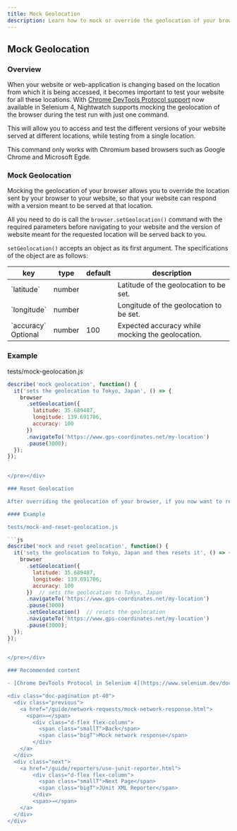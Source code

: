 ```yaml
---
title: Mock Geolocation
description: Learn how to mock or override the geolocation of your browser while running your Nightwatch tests.
---
```


## Mock Geolocation

### Overview

When your website or web-application is changing based on the location from which it is being accessed, it becomes important to test your website for all these locations. With [Chrome DevTools Protocol support](https://www.selenium.dev/documentation/webdriver/bidirectional/chrome_devtools/) now available in Selenium 4, Nightwatch supports mocking the geolocation of the browser during the test run with just one command.

This will allow you to access and test the different versions of your website served at different locations, while testing from a single location.

<div class="alert alert-info">
  This command only works with Chromium based browsers such as Google Chrome and Microsoft Egde.
</div>

### Mock Geolocation

Mocking the geolocation of your browser allows you to override the location sent by your browser to your website, so that your website can respond with a version meant to be served at that location.

All you need to do is call the `browser.setGeolocation()` command with the required parameters before navigating to your website and the version of website meant for the requested location will be served back to you.

`setGeolocation()` accepts an object as its first argument. The specifications of the object are as follows:

<table class="table table-bordered table-striped">
  <thead>
   <tr>
     <th>key</th>
     <th>type</th>
     <th style="width: 50px;">default</th>
     <th>description</th>
   </tr>
  </thead>
  <tbody>
    <tr>
      <td>`latitude`</td>
      <td>number</td>
      <td></td>
      <td>Latitude of the geolocation to be set.</td>
    </tr>
    <tr>
      <td>`longitude`</td>
      <td>number</td>
      <td></td>
      <td>Longitude of the geolocation to be set.</td>
    </tr>
    <tr>
      <td>`accuracy`<br/><span class="optional">Optional</span></td>
      <td>number</td>
      <td>100</td>
      <td>Expected accuracy while mocking the geolocation.</td>
    </tr>
  </tbody>
</table>

### Example

tests/mock-geolocation.js

```js
describe('mock geolocation', function() {
  it('sets the geolocation to Tokyo, Japan', () => {
    browser
      .setGeolocation({
        latitude: 35.689487,
        longitude: 139.691706,
        accuracy: 100
      })
      .navigateTo('https://www.gps-coordinates.net/my-location')
      .pause(3000);
  });
});
`

</pre></div>

### Reset Geolocation

After overriding the geolocation of your browser, if you now want to reset the geolocation of the browser back to the original during the same test run, you can do so by using the command `browser.setGeolocation()` again, but without any arguments this time.

#### Example

tests/mock-and-reset-geolocation.js

```js
describe('mock and reset geolocation', function() {
  it('sets the geolocation to Tokyo, Japan and then resets it', () => {
    browser
      .setGeolocation({
        latitude: 35.689487,
        longitude: 139.691706,
        accuracy: 100
      })  // sets the geolocation to Tokyo, Japan
      .navigateTo('https://www.gps-coordinates.net/my-location')
      .pause(3000)
      .setGeolocation()  // resets the geolocation
      .navigateTo('https://www.gps-coordinates.net/my-location')
      .pause(3000);
  });
});
`

</pre></div>

### Recommended content

- [Chrome DevTools Protocol in Selenium 4](https://www.selenium.dev/documentation/webdriver/bidirectional/chrome_devtools/)

<div class="doc-pagination pt-40">
  <div class="previous">
    <a href="/guide/network-requests/mock-network-response.html">
      <span>←</span>
        <div class="d-flex flex-column">
          <span class="smallT">Back</span>
          <span class="bigT">Mock network response</span>
        </div>
    </a>
  </div>
  <div class="next">
    <a href="/guide/reporters/use-junit-reporter.html">
        <div class="d-flex flex-column">
          <span class="smallT">Next Page</span>
          <span class="bigT">JUnit XML Reporter</span>
        </div>
        <span>→</span>
    </a>
  </div>
</div>
